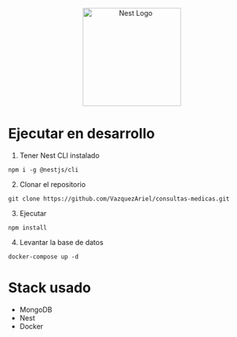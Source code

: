 <p align="center">
  <a href="http://nestjs.com/" target="blank"><img src="https://nestjs.com/img/logo-small.svg" width="200" alt="Nest Logo" /></a>
</p>

# Ejecutar en desarrollo

1. Tener Nest CLI instalado
```
npm i -g @nestjs/cli
```

2. Clonar el repositorio
```
git clone https://github.com/VazquezAriel/consultas-medicas.git
```

3. Ejecutar
```
npm install
```

4. Levantar la base de datos
```
docker-compose up -d
```

# Stack usado
* MongoDB
* Nest
* Docker